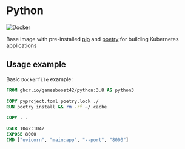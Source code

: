 # Python

[![Docker](https://github.com/GamesBoost42/python/actions/workflows/docker.yml/badge.svg)](https://github.com/GamesBoost42/python/actions/workflows/docker.yml)

Base image with pre-installed [pip](https://pypi.org/project/pip/) and [poetry](https://python-poetry.org/) for building Kubernetes applications

## Usage example

Basic `Dockerfile` example:

```Dockerfile
FROM ghcr.io/gamesboost42/python:3.8 AS python3

COPY pyproject.toml poetry.lock ./
RUN poetry install && rm -rf ~/.cache

COPY . .

USER 1042:1042
EXPOSE 8000
CMD ["uvicorn", "main:app", "--port", "8000"]
```
